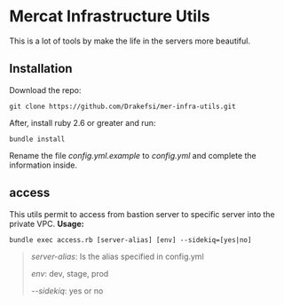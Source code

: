 # Mercat Infrastructure Utils

This is a lot of tools by make the life in the servers more beautiful.
## Installation
Download the repo:

    git clone https://github.com/Drakefsi/mer-infra-utils.git
After, install ruby 2.6 or greater and run:

    bundle install
Rename the file *config.yml.example* to *config.yml* and complete the information inside.

## access
This utils permit to access from bastion server to specific server into the private VPC.
**Usage:** 

    bundle exec access.rb [server-alias] [env] --sidekiq=[yes|no]

> *server-alias*: Is the alias specified in config.yml
> 
> *env*: dev, stage, prod
> 
> *--sidekiq*: yes or no

